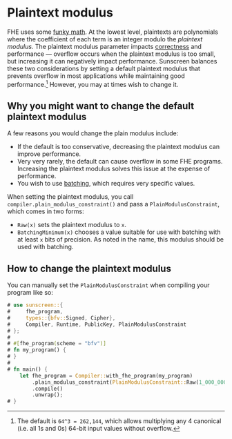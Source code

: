 # Plaintext modulus

FHE uses some [funky math](/intro/why.md). At the lowest level, plaintexts are polynomials where the coefficient of each term is an integer modulo the *plaintext modulus*. The plaintext modulus parameter impacts [correctness](/advanced/carryless_arithmetic.md#overflow) and performance &mdash; overflow occurs when the plaintext modulus is too small, but increasing it can negatively impact performance. Sunscreen balances these two considerations by setting a default plaintext modulus that prevents overflow in most applications while maintaining good performance.[^1] However, you may at times wish to change it.

[^1]: The default is `64^3 = 262,144`, which allows multiplying any 4 canonical (i.e. all 1s and 0s) 64-bit input values without overflow.

## Why you might want to change the default plaintext modulus
A few reasons you would change the plain modulus include:
* If the default is too conservative, decreasing the plaintext modulus can improve performance.
* Very very rarely, the default can cause overflow in some FHE programs. Increasing the plaintext modulus solves this issue at the expense of performance.
* You wish to use [batching](/advanced/batching/batching.md), which requires very specific values.

When setting the plaintext modulus, you call `compiler.plain_modulus_constraint()` and pass a `PlainModulusConstraint`, which comes in two forms:
* `Raw(x)` sets the plaintext modulus to `x`.
* `BatchingMinimum(x)` chooses a value suitable for use with batching with at least `x` bits of precision. As noted in the name, this modulus should be used with batching.

## How to change the plaintext modulus
You can manually set the `PlainModulusConstraint` when compiling your program like so:
```rust
# use sunscreen::{
#     fhe_program,
#     types::{bfv::Signed, Cipher},
#     Compiler, Runtime, PublicKey, PlainModulusConstraint
# };
#
# #[fhe_program(scheme = "bfv")]
# fn my_program() {
# }
#
# fn main() {
    let fhe_program = Compiler::with_fhe_program(my_program)
        .plain_modulus_constraint(PlainModulusConstraint::Raw(1_000_000))
        .compile()
        .unwrap();
# }
```
